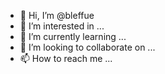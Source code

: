 - 👋 Hi, I’m @bleffue
- 👀 I’m interested in ...
- 🌱 I’m currently learning ...
- 💞️ I’m looking to collaborate on ...
- 📫 How to reach me ...

<!---
bleffue/bleffue is a ✨ special ✨ repository because its `README.md` (this file) appears on your GitHub profile.
You can click the Preview link to take a look at your changes.
--->
